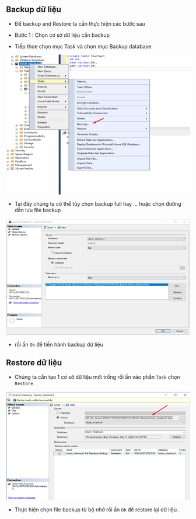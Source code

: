 ## Backup dữ liệu 

- Để backup and Restore ta cần thực hiện các bước sau 
- Bước 1 : Chọn cơ sở dữ liệu cần backup 

- Tiếp thoe chọn mục Task và chọn mục Backup database 

<img src ="/Tìm hiểu về các cơ sở dữ liệu/MSSQL/5.png">

- Tại đây chúng ta có thể tùy chọn backup full hay ... hoặc chọn đường dẫn lưu file backup 

<img src ="/Tìm hiểu về các cơ sở dữ liệu/MSSQL/9.png">


- rồi ấn `Ok` để tiến hành backup dữ liệu 

## Restore dữ liệu 


- Chúng ta cần tạo 1 cơ sở dữ liệu mới trống rồi ấn vào phần `Task` chọn `Restore`

<img src ="/Tìm hiểu về các cơ sở dữ liệu/MSSQL/10.png">

- Thực hiện chọn file backup từ bộ nhớ rồi ấn `Ok` để restore lại dữ liệu .


